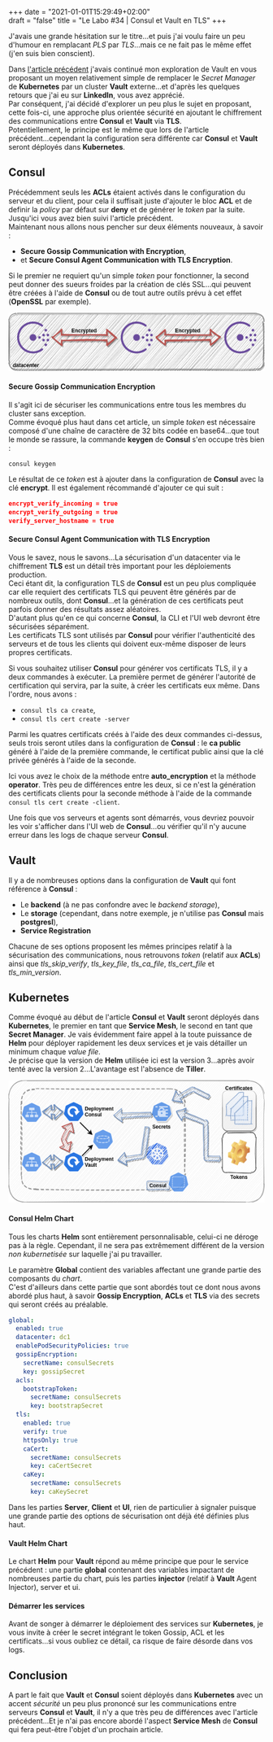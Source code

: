 +++
date = "2021-01-01T15:29:49+02:00"  
draft = "false"
title = "Le Labo #34 | Consul et Vault en TLS"
+++

J'avais une grande hésitation sur le titre...et puis j'ai voulu faire un peu d'humour en remplacant *PLS* par *TLS*...mais ce ne fait pas le même effet (j'en suis bien conscient).

Dans [l'article précédent](http://www.ageekslab.com/lab/labo39/) j'avais continué mon exploration de Vault en vous proposant un moyen relativement simple de remplacer le *Secret Manager* de **Kubernetes** par un cluster **Vault** externe...et d'après les quelques retours que j'ai eu sur **LinkedIn**, vous avez apprécié.    
Par conséquent, j'ai décidé d'explorer un peu plus le sujet en proposant, cette fois-ci, une approche plus orientée sécurité en ajoutant le chiffrement des communications entre **Consul** et **Vault** via **TLS**.  
Potentiellement, le principe est le même que lors de l'article précédent...cependant la configuration sera différente car **Consul** et **Vault** seront déployés dans **Kubernetes**.

## Consul
Précédemment seuls les **ACLs** étaient activés dans le configuration du serveur et du client, pour cela il suffisait juste d'ajouter le bloc **ACL** et de definir la *policy* par défaut sur **deny** et de générer le *token* par la suite.  
Jusqu'ici vous avez bien suivi l'article précédent.  
Maintenant nous allons nous pencher sur deux éléments nouveaux, à savoir :  
- **Secure Gossip Communication with Encryption**,  
- et **Secure Consul Agent Communication with TLS Encryption**.  

Si le premier ne requiert qu'un simple *token* pour fonctionner, la second peut donner des sueurs froides par la création de clés SSL...qui peuvent être créées à l'aide de **Consul** ou de tout autre outils prévu à cet effet (**OpenSSL** par exemple).

![img1](/images/consul_secure.png)

#### Secure Gossip Communication Encryption
Il s'agit ici de sécuriser les communications entre tous les membres du cluster sans exception.  
Comme évoqué plus haut dans cet article, un simple *token* est nécessaire composé d'une chaîne de caractère de 32 bits codée en base64...que tout le monde se rassure, la commande **keygen** de **Consul** s'en occupe très bien :  
```shell
consul keygen
```
Le résultat de ce *token* est à ajouter dans la configuration de **Consul** avec la clé **encrypt**. Il est également récommandé d'ajouter ce qui suit :  
```json
encrypt_verify_incoming = true
encrypt_verify_outgoing = true
verify_server_hostname = true
```

#### Secure Consul Agent Communication with TLS Encryption
Vous le savez, nous le savons...La sécurisation d'un datacenter via le chiffrement **TLS** est un détail très important pour les déploiements production.  
Ceci étant dit, la configuration TLS de **Consul** est un peu plus compliquée car elle requiert des certificats TLS qui peuvent être générés par de nombreux outils, dont **Consul**...et la génération de ces certificats peut parfois donner des résultats assez aléatoires.  
D'autant plus qu'en ce qui concerne **Consul**, la CLI et l'UI web devront être sécurisées séparément.  
Les certificats TLS sont utilisés par **Consul** pour vérifier l'authenticité des serveurs et de tous les clients qui doivent eux-même disposer de leurs propres certificats.

Si vous souhaitez utiliser **Consul** pour générer vos certificats TLS, il y a deux commandes à exécuter. La première permet de générer l'autorité de certification qui servira, par la suite, à créer les certificats eux même. Dans l'ordre, nous avons :  
- `consul tls ca create`,  
- `consul tls cert create -server`

Parmi les quatres certificats créés à l'aide des deux commandes ci-dessus, seuls trois seront utiles dans la configuration de **Consul** : le **ca public** généré à l'aide de la première commande, le certificat public ainsi que la clé privée générés à l'aide de la seconde.

Ici vous avez le choix de la méthode entre **auto_encryption** et la méthode **operator**. Très peu de différences entre les deux, si ce n'est la génération des certificats clients pour la seconde méthode à l'aide de la commande `consul tls cert create -client`.

Une fois que vos serveurs et agents sont démarrés, vous devriez pouvoir les voir s'afficher dans l'UI web de **Consul**...ou vérifier qu'il n'y aucune erreur dans les logs de chaque serveur **Consul**.

## Vault
Il y a de nombreuses options dans la configuration de **Vault** qui font référence à **Consul** :  
- Le **backend** (à ne pas confondre avec le *backend storage*),  
- Le **storage** (cependant, dans notre exemple, je n'utilise pas **Consul** mais **postgresl**),  
- **Service Registration**

Chacune de ses options proposent les mêmes principes relatif à la sécurisation des communications, nous retrouvons *token* (relatif aux **ACLs**) ainsi que *tls_skip_verify*, *tls_key_file*, *tls_ca_file*, *tls_cert_file* et *tls_min_version*.

## Kubernetes
Comme évoqué au début de l'article **Consul** et **Vault** seront déployés dans **Kubernetes**, le premier en tant que **Service Mesh**, le second en tant que **Secret Manager**. Je vais évidemment faire appel à la toute puissance de **Helm** pour déployer rapidement les deux services et je vais détailler un minimum chaque *value file*.  
Je précise que la version de **Helm** utilisée ici est la version 3...après avoir tenté avec la version 2...L'avantage est l'absence de **Tiller**.  

![img2](/images/consul_vault_kube.png)

#### Consul Helm Chart
Tous les charts **Helm** sont entièrement personnalisable, celui-ci ne déroge pas à la règle. Cependant, il ne sera pas extrêmement différent de la version *non kubernetisée* sur laquelle j'ai pu travailler.

Le paramètre **Global** contient des variables affectant une grande partie des composants du *chart*.  
C'est d'ailleurs dans cette partie que sont abordés tout ce dont nous avons abordé plus haut, à savoir **Gossip Encryption**, **ACLs** et **TLS** via des secrets qui seront créés au préalable.
```yaml
global:
  enabled: true
  datacenter: dc1
  enablePodSecurityPolicies: true
  gossipEncryption:
    secretName: consulSecrets
    key: gossipSecret
  acls:
    bootstrapToken:
      secretName: consulSecrets
      key: bootstrapSecret
  tls:
    enabled: true
    verify: true
    httpsOnly: true
    caCert:
      secretName: consulSecrets
      key: caCertSecret
    caKey:
      secretName: consulSecrets
      key: caKeySecret
```

Dans les parties **Server**, **Client** et **UI**, rien de particulier à signaler puisque une grande partie des options de sécurisation ont déjà été définies plus haut.

#### Vault Helm Chart
Le chart **Helm** pour **Vault** répond au même principe que pour le service précédent : une partie **global** contenant des variables impactant de nombreuses partie du chart, puis les parties **injector** (relatif à **Vault** Agent Injector), server et ui.  

#### Démarrer les services
Avant de songer à démarrer le déploiement des services sur **Kubernetes**, je vous invite à créer le secret intégrant le token Gossip, ACL et les certificats...si vous oubliez ce détail, ca risque de faire désorde dans vos logs.

## Conclusion
A part le fait que **Vault** et **Consul** soient déployés dans **Kubernetes** avec un accent *sécurité* un peu plus prononcé sur les communications entre serveurs **Consul** et **Vault**, il n'y a que très peu de différences avec l'article précédent...Et je n'ai pas encore abordé l'aspect **Service Mesh** de **Consul** qui fera peut-être l'objet d'un prochain article.  
